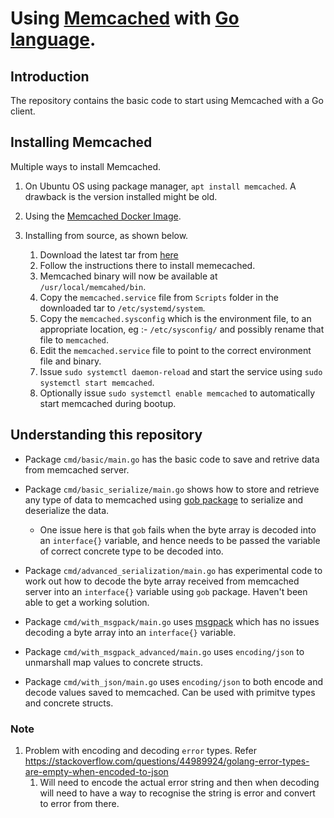 # Using [Memcached](https://memcached.org/) with [Go language](https://go.dev/).

## Introduction

The repository contains the basic code to start using Memcached with a Go client.


## Installing Memcached

Multiple ways to install Memcached.

1. On Ubuntu OS using package manager, `apt install memcached`. A drawback is the version installed might be old.

2. Using the [Memcached Docker Image](https://hub.docker.com/_/memcached).

3. Installing from source, as shown below.  

    1. Download the latest tar from [here](https://memcached.org/downloads)
    2. Follow the instructions there to install memecached.
    3. Memcached binary will now be available at `/usr/local/memcahed/bin`.
    4. Copy the `memcached.service` file from `Scripts` folder in the downloaded tar to `/etc/systemd/system`.
    5. Copy the `memcached.sysconfig` which is the environment file, to an appropriate location, eg :- `/etc/sysconfig/` and possibly rename that file to `memcached`.
    6. Edit the `memcached.service` file to point to the correct environment file and binary.
    7. Issue `sudo systemctl daemon-reload` and start the service using `sudo systemctl start memcached`.
    8. Optionally issue `sudo systemctl enable memcached` to automatically start memcached during bootup.

## Understanding this repository

- Package `cmd/basic/main.go` has the basic code to save and retrive data from memcached server.

- Package `cmd/basic_serialize/main.go` shows how to store and retrieve any type of data to memcached using [gob package](https://pkg.go.dev/encoding/gob) to serialize and deserialize the data.
    - One issue here is that `gob` fails when the byte array is decoded into an `interface{}` variable, and hence needs to be passed the variable of correct concrete type to be decoded into.

- Package `cmd/advanced_serialization/main.go` has experimental code to work out how to decode the byte array received from memcached server into an `interface{}` variable using `gob` package. Haven't been able to get a working solution.

- Package `cmd/with_msgpack/main.go` uses [msgpack](https://github.com/vmihailenco/msgpack) which has no issues decoding a byte array into an `interface{}` variable.

- Package `cmd/with_msgpack_advanced/main.go` uses `encoding/json` to unmarshall map values to concrete structs.

- Package `cmd/with_json/main.go` uses `encoding/json` to both encode and decode values saved to memcached. Can be used with primitve types and concrete structs.


### Note
1. Problem with encoding and decoding `error` types. Refer https://stackoverflow.com/questions/44989924/golang-error-types-are-empty-when-encoded-to-json
    1. Will need to encode the actual error string and then when decoding will need to have a way to recognise the string is error and convert to error from there.
